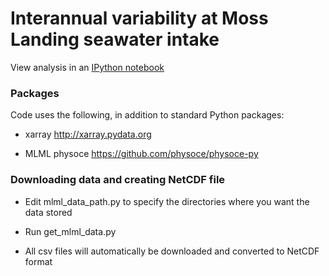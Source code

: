 # Interannual variability at Moss Landing seawater intake

View analysis in an [IPython notebook](MLML_shorestation_interannual.ipynb)

### Packages

Code uses the following, in addition to standard Python packages:

* xarray http://xarray.pydata.org

* MLML physoce https://github.com/physoce/physoce-py

### Downloading data and creating NetCDF file

* Edit mlml_data_path.py to specify the directories where you want the data stored

* Run get_mlml_data.py

* All csv files will automatically be downloaded and converted to NetCDF format
